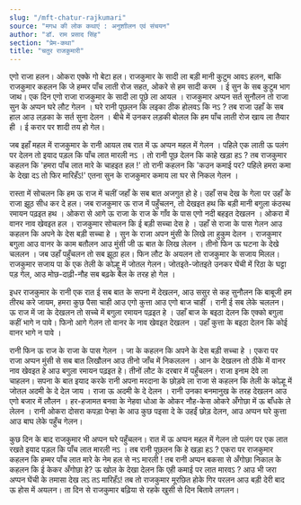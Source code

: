 ```yaml
---
slug: "/mft-chatur-rajkumari"
source: "मगध की लोक कथाएं : अनुशाीलन एवं संचयन"
author: "डॉ. राम प्रसाद सिंह"
section: "प्रेम-कथा"
title: "चतुर राजकुमारी"
---
```

एगो राजा हलन। ओकरा एक्के गो बेटा हल। राजकुमार के सादी ला बड़ी मानी कुटुम आवऽ हलन, बाकि राजकुमार कहलन कि जे हम्मर पाँच लाती रोज सहत, ओकरे से हम सादी करम । ई सुन के सब कुटुम भाग जाथ। एक दिन एगो राजा राजकुमार के सादी ला पूछे ला आयल । राजकुमार अप्पन सर्त सुनौलन तो राजा सुन के अप्पन घरे लौट गेलन । घरे रानी पूछलन कि लइका ठीक होलवऽ कि नऽ ? तब राजा उहाँ के सब हाल आउ लड़का के सर्त सुना देलन । बीचे में उनकर लड़की बोलल कि हम पाँच लाती रोज खाय ला तैयार ही । ई करार पर शादी तय हो गेल। 

जब इहाँ महल में राजकुमार के रानी आयल तब रात में ऊ अप्पन महल में गेलन । पहिले एक लाती ऊ पलंग पर देलन तो इयाद पड़ल कि पाँच लात मारली नऽ । तो रानी पूछ देलन कि काहे खड़ा हऽ ? तब राजकुमार कहलन कि 'हमरा पाँच लात मारे के चाहइत हल !' तो रानी कहलन कि 'कउन कमाई पर? पहिले हमरा कमा के देखा दऽ तो फिर मारिहँऽ!' एतना सुन के राजकुमार कमाय ला घर से निकल गेलन । 
 
रास्ता में सोचलन कि हम ऊ राज में चलीं जहाँ के सब बात अजगुत हो हे। उहाँ सच देख के गेला पर उहाँ के राजा झूठ सीध कर दे हल। जब राजकुमार ऊ राज में पहुँचलन, तो देखइत हथ कि बड़ी मानी बगुला कंठस्थ रमायन पढ़इत हथ । ओकरा से आगे ऊ राजा के राज के गाँव के पास एगो नदी बहइत देखलन । ओकरा में वानर नाव खेवइत हल । राजकुमार सोचलन कि ई बड़ी सच्चा देस हे । उहाँ से राजा के पास गेलन आउ कहलन कि अपने के देस बड़ी सच्चा हे । सुन के राजा अपन मुंसी के लिखे ला हुकुम देलन । राजकुमार बगुला आउ वानर के काम बतौलन आउ मुंसी जी ऊ बात के लिख लेलन । तीनो फिन ऊ घटना के देखे चललन । जब उहाँ पहुँचलन तो सब झूठा हल। फिन लौट के अयलन तो राजकुमार के सजाय मिलल। राजकुमार सजाय पा के एक तेली के कोल्हू में जोतल गेलन। जोतइते-जोतइते उनकर घेंची में रिठा के घट्टा पड़ गेल, आउ मोछ-दाढ़ी-नौह सब बढ़के बैल के तरह हो गेल । 

इधर राजकुमार के रानी एक रात ई सब बात के सपना में देखलन, आउ ससुर से कह सुनौलन कि बाबूजी हम तीरथ करे जायम, हमरा कुछ पैसा चाही आउ एगो कुत्ता आउ एगो बाज चाहीं । रानी ई सब लेके चललन। ऊ राज में जा के देखलन तो सच्चे में बगुला रमायन पढ़इत हे । उहाँ बाज के बइठा देलन कि एक्को बगुला कहीं भागे न पावे। फिनो आगे गेलन तो वानर के नाव खेवइत देखलन । उहाँ कुत्ता के बइठा देलन कि कोई वानर भागे न पावे । 

रानी फिन ऊ राज के राजा के पास गेलन । जा के कहलन कि अपने के देस बड़ी सच्चा हे । एकरा पर राजा अप्पन मुंसी से सब बात लिखौलन आउ तीनो जाँच में निकललन । आन के देखलन तो ठीके में वानर नाव खेवइत हे आउ बगुला रमायन पढ़इत हे। तीनों लौट के दरबार में पहुँचलन। राजा इनाम देवे ला चाहलन। सपना के बात इयाद करके रानी अपना मरदाना के छोड़वे ला राजा से कहलन कि तेली के कोल्हू में जोतल अदमी के दे देल जाय । राजा ऊ अदमी के दे देलन । रानी उनका बनमानुख के तरह देखलन आउ एगो बजार में लौलन । हर-हजामत बनवा के नेहवा धोआ के ओकर नौह-केस ओकरे अँगोछा में ऊ बाँधके ले लेलन । रानी ओकरा दोसरा कपड़ा पेन्हा के आउ कुछ पइसा दे के उहईं छोड़ देलन, आउ अप्पन घरे कुत्ता आउ बाघ लेके पहुँच गेलन।
 
कुछ दिन के बाद राजकुमार भी अप्पन घरे पहुँचलन। रात में ऊ अप्पन महल में गेलन तो पलंग पर एक लात रखते इयाद पड़ल कि पाँच लात मारली नऽ । तब रानी पूछलन कि हे खड़ा हऽ ? एकरा पर राजकुमार कहलन कि हम्मर पाँच लात मारे के नेम हल से नऽ मारली ! तब रानी अप्पन बकसा से अँगोछा निकाल के कहलन कि ई केकर अँगोछा हे? ऊ खोल के देखा देलन कि एही कमाई पर लात मारवऽ ?  आउ भी जरा अप्पन घेंची के तमासा देख लऽ तऽ मारिहँऽ! तब तो राजकुमार मूरछित होके गिर परलन आउ बड़ी देरी बाद ऊ होस में अयलन। ता दिन से राजकुमार बढ़िया से रहके खुसी से दिन बितावे लगलन। 
